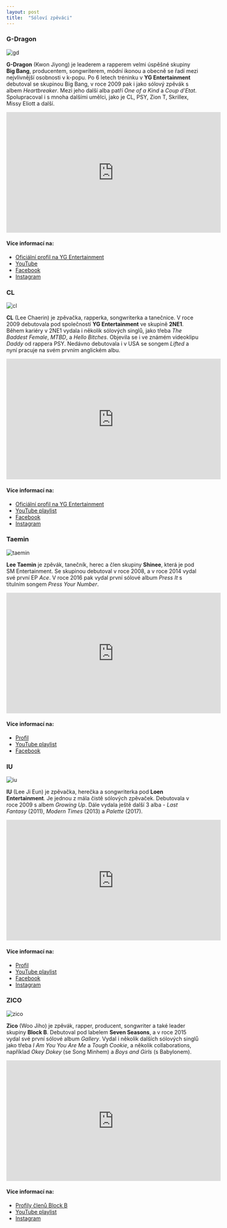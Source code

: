 ```yaml
---
layout: post
title:  "Sóloví zpěváci"
---
```


### G-Dragon

![gd](/images/gd.jpg?raw=true)

**G-Dragon** (Kwon Jiyong) je leaderem a rapperem velmi úspěšné skupiny **Big Bang**, producentem, songwriterem, módní ikonou a obecně se řadí mezi nejvlivnější osobnosti v k-popu. Po 6 letech tréninku v **YG Entertainment** debutoval se skupinou Big Bang, v roce 2009 pak i jako sólový zpěvák s albem *Heartbreaker*. Mezi jeho další alba patří *One of a Kind* a *Coup d'Etat*. Spolupracoval i s mnoha dalšími umělci, jako je CL, PSY, Zion T, Skrillex, Missy Eliott a další.

<iframe width="560" height="315" src="https://www.youtube.com/embed/RKhsHGfrFmY" frameborder="0" allowfullscreen></iframe>

#### Více informací na:

<ul>
<li>
<a href="http://www.ygfamily.com/artist/About.asp?LANGDIV=E&ATYPE=2&ARTIDX=10">Oficiální profil na YG Entertainment</a>
</li>
<li>
<a href="https://www.youtube.com/user/OfficialGDRAGON/featured">YouTube</a>
</li>
<li>
<a href="https://www.facebook.com/gdragon/">Facebook</a>
</li>
<li>
<a href="https://www.instagram.com/xxxibgdrgn/">Instagram</a>
</li>
</ul>

### CL

![cl](/images/cl.jpg)

**CL** (Lee Chaerin) je zpěvačka, rapperka, songwriterka a tanečnice. V roce 2009 debutovala pod společností **YG Entertainment** ve skupině **2NE1**. Během kariéry v 2NE1 vydala i několik sólových singlů, jako třeba *The Baddest Female*, *MTBD*, a *Hello Bitches*. Objevila se i ve známém videoklipu *Daddy* od rappera PSY. Nedávno debutovala i v USA se songem *Lifted* a nyní pracuje na svém prvním anglickém albu.

<iframe width="560" height="315" src="https://www.youtube.com/embed/9LvdPuDhewY" frameborder="0" allowfullscreen></iframe>

#### Více informací na:

<ul>
<li>
<a href="http://www.ygfamily.com/artist/About.asp?LANGDIV=E&ATYPE=2&ARTIDX=27">Oficiální profil na YG Entertainment</a>
</li>
<li>
<a href="https://www.youtube.com/playlist?list=PLXeXXMqXuOppQ_1cGFR17McMfiOZcERA4">YouTube playlist</a>
</li>
<li>
<a href="https://www.facebook.com/ChaelinCL/">Facebook</a>
</li>
<li>
<a href="https://www.instagram.com/chaelincl/">Instagram</a>
</li>
</ul>

### Taemin

![taemin](/images/taemin.jpg)

**Lee Taemin** je zpěvák, tanečník, herec a člen skupiny **Shinee**, která je pod SM Entertainment. Se skupinou debutoval v roce 2008, a v roce 2014 vydal své první EP *Ace*. V roce 2016 pak vydal první sólové album *Press It* s titulním songem *Press Your Number*.

<iframe width="560" height="315" src="https://www.youtube.com/embed/XsOGiTSZ_cg" frameborder="0" allowfullscreen></iframe>

#### Více informací na:

<ul>
<li>
<a href="http://all-about-korea18.blogspot.cz/2012/08/taemin-profile.html">Profil</a>
</li>
<li>
<a href="https://www.youtube.com/playlist?list=PLHpQ5nJm05gsnsF5rP7uWkaq7tAkOt-5S">YouTube playlist</a>
</li>
<li>
<a href="https://www.facebook.com/shinee/">Facebook</a>
</li>
</ul>

### IU

![iu](/images/iu.jpg)

**IU** (Lee Ji Eun) je zpěvačka, herečka a songwriterka pod **Loen Entertainment**. Je jednou z mála čistě sólových zpěvaček. Debutovala v roce 2009 s albem *Growing Up*. Dále vydala ještě další 3 alba - *Last Fantasy* (2011), *Modern Times* (2013) a *Palette* (2017).

<iframe width="560" height="315" src="https://www.youtube.com/embed/d9IxdwEFk1c" frameborder="0" allowfullscreen></iframe>

#### Více informací na:

<ul>
<li>
<a href="http://misskpop.weebly.com/iu-profile.html">Profil</a>
</li>
<li>
<a href="https://www.youtube.com/playlist?list=PL-7UVQw8HWK1QAnCIRZQVMAPF_B3rdwDh">YouTube playlist</a>
</li>
<li>
<a href="https://www.facebook.com/iu.loen/">Facebook</a>
</li>
<li>
<a href="https://www.instagram.com/dlwlrma/">Instagram</a>
</li>
</ul>

### ZICO

![zico](/images/zico.jpg)

**Zico** (Woo Jiho) je zpěvák, rapper, producent, songwriter a také leader skupiny **Block B**. Debutoval pod labelem **Seven Seasons**, a v roce 2015 vydal své první sólové album *Gallery*. Vydal i několik dalších sólových singlů jako třeba *I Am You You Are Me* a *Tough Cookie*, a několik collaborations, například *Okey Dokey* (se Song Minhem) a *Boys and Girls* (s Babylonem).

<iframe width="560" height="315" src="https://www.youtube.com/embed/ewjucLierFc" frameborder="0" allowfullscreen></iframe>

#### Více informací na:

<ul>
<li>
<a href="https://www.blockb.com/members/">Profily členů Block B</a>
</li>
<li>
<a href="https://www.youtube.com/playlist?list=PLwODLcBqOEpjnQ_vXxoSNFThZoDo04Faw">YouTube playlist</a>
</li>
<li>
<a href="https://www.instagram.com/woozico0914/">Instagram</a>
</li>
</ul>
